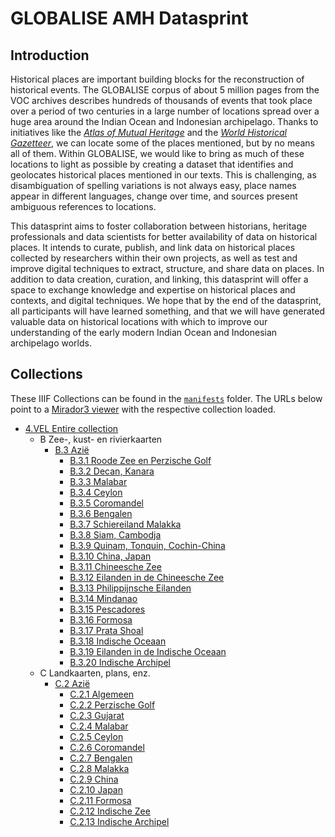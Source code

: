 # GLOBALISE AMH Datasprint

## Introduction
Historical places are important building blocks for the reconstruction of historical events. The GLOBALISE corpus of about 5 million pages from the VOC archives describes hundreds of thousands of events that took place over a period of two centuries in a large number of locations spread over a huge area around the Indian Ocean and Indonesian archipelago. Thanks to initiatives like the [*Atlas of Mutual Heritage*](https://www.atlasofmutualheritage.nl/) and the [*World Historical Gazetteer*](https://whgazetteer.org/), we can locate some of the places mentioned, but by no means all of them. Within GLOBALISE, we would like to bring as much of these locations to light as possible by creating a dataset that identifies and geolocates historical places mentioned in our texts. This is challenging, as disambiguation of spelling variations is not always easy, place names appear in different languages, change over time, and sources present ambiguous references to locations.

This datasprint aims to foster collaboration between historians, heritage professionals and data scientists for better availability of data on historical places. It intends to curate, publish, and link data on historical places collected by researchers within their own projects, as well as test and improve digital techniques to extract, structure, and share data on places. In addition to data creation, curation, and linking, this datasprint will offer a space to exchange knowledge and expertise on historical places and contexts, and digital techniques. We hope that by the end of the datasprint, all participants will have learned something, and that we will have generated valuable data on historical locations with which to improve our understanding of the early modern Indian Ocean and Indonesian archipelago worlds.

## Collections

These IIIF Collections can be found in the [`manifests`](manifests) folder. The URLs below point to a [Mirador3 viewer]() with the respective collection loaded.

* [4.VEL Entire collection](https://globalise-huygens.github.io/datasprint-amh/#data:text/x-url,https://globalise-huygens.github.io/datasprint-amh/manifests/B.3.1.json)
  * B Zee-, kust- en rivierkaarten
    * [B.3 Azië](https://globalise-huygens.github.io/datasprint-amh/#data:text/x-url,https://globalise-huygens.github.io/datasprint-amh/manifests/B.3.json)
      * [B.3.1 Roode Zee en Perzische Golf](https://globalise-huygens.github.io/datasprint-amh/#data:text/x-url,https://globalise-huygens.github.io/datasprint-amh/manifests/B.3.1.json)
      * [B.3.2 Decan, Kanara](https://globalise-huygens.github.io/datasprint-amh/#data:text/x-url,https://globalise-huygens.github.io/datasprint-amh/manifests/B.3.2.json)
      * [B.3.3 Malabar](https://globalise-huygens.github.io/datasprint-amh/#data:text/x-url,https://globalise-huygens.github.io/datasprint-amh/manifests/B.3.3.json)
      * [B.3.4 Ceylon](https://globalise-huygens.github.io/datasprint-amh/#data:text/x-url,https://globalise-huygens.github.io/datasprint-amh/manifests/B.3.4.json)
      * [B.3.5 Coromandel](https://globalise-huygens.github.io/datasprint-amh/#data:text/x-url,https://globalise-huygens.github.io/datasprint-amh/manifests/B.3.5.json)
      * [B.3.6 Bengalen](https://globalise-huygens.github.io/datasprint-amh/#data:text/x-url,https://globalise-huygens.github.io/datasprint-amh/manifests/B.3.6.json)
      * [B.3.7 Schiereiland Malakka](https://globalise-huygens.github.io/datasprint-amh/#data:text/x-url,https://globalise-huygens.github.io/datasprint-amh/manifests/B.3.7.json)
      * [B.3.8 Siam, Cambodja](https://globalise-huygens.github.io/datasprint-amh/#data:text/x-url,https://globalise-huygens.github.io/datasprint-amh/manifests/B.3.8.json)
      * [B.3.9 Quinam, Tonquin, Cochin-China](https://globalise-huygens.github.io/datasprint-amh/#data:text/x-url,https://globalise-huygens.github.io/datasprint-amh/manifests/B.3.9.json)
      * [B.3.10 China, Japan](https://globalise-huygens.github.io/datasprint-amh/#data:text/x-url,https://globalise-huygens.github.io/datasprint-amh/manifests/B.3.10.json)
      * [B.3.11 Chineesche Zee](https://globalise-huygens.github.io/datasprint-amh/#data:text/x-url,https://globalise-huygens.github.io/datasprint-amh/manifests/B.3.11.json)
      * [B.3.12 Eilanden in de Chineesche Zee](https://globalise-huygens.github.io/datasprint-amh/#data:text/x-url,https://globalise-huygens.github.io/datasprint-amh/manifests/B.3.12.json)
      * [B.3.13 Philippijnsche Eilanden](https://globalise-huygens.github.io/datasprint-amh/#data:text/x-url,https://globalise-huygens.github.io/datasprint-amh/manifests/B.3.13.json)
      * [B.3.14 Mindanao](https://globalise-huygens.github.io/datasprint-amh/#data:text/x-url,https://globalise-huygens.github.io/datasprint-amh/manifests/B.3.14.json)
      * [B.3.15 Pescadores](https://globalise-huygens.github.io/datasprint-amh/#data:text/x-url,https://globalise-huygens.github.io/datasprint-amh/manifests/B.3.15.json)
      * [B.3.16 Formosa](https://globalise-huygens.github.io/datasprint-amh/#data:text/x-url,https://globalise-huygens.github.io/datasprint-amh/manifests/B.3.16.json)
      * [B.3.17 Prata Shoal](https://globalise-huygens.github.io/datasprint-amh/#data:text/x-url,https://globalise-huygens.github.io/datasprint-amh/manifests/B.3.17.json)
      * [B.3.18 Indische Oceaan](https://globalise-huygens.github.io/datasprint-amh/#data:text/x-url,https://globalise-huygens.github.io/datasprint-amh/manifests/B.3.18.json)
      * [B.3.19 Eilanden in de Indische Oceaan](https://globalise-huygens.github.io/datasprint-amh/#data:text/x-url,https://globalise-huygens.github.io/datasprint-amh/manifests/B.3.19.json)
      * [B.3.20 Indische Archipel](https://globalise-huygens.github.io/datasprint-amh/#data:text/x-url,https://globalise-huygens.github.io/datasprint-amh/manifests/B.3.20.json)
  * C Landkaarten, plans, enz.
    * [C.2 Azië](https://globalise-huygens.github.io/datasprint-amh/#data:text/x-url,https://globalise-huygens.github.io/datasprint-amh/manifests/B.2.json)
      * [C.2.1 Algemeen](https://globalise-huygens.github.io/datasprint-amh/#data:text/x-url,https://globalise-huygens.github.io/datasprint-amh/manifests//C.2.1.json)
      * [C.2.2 Perzische Golf](https://globalise-huygens.github.io/datasprint-amh/#data:text/x-url,https://globalise-huygens.github.io/datasprint-amh/manifests//C.2.2.json)
      * [C.2.3 Gujarat](https://globalise-huygens.github.io/datasprint-amh/#data:text/x-url,https://globalise-huygens.github.io/datasprint-amh/manifests//C.2.3.json)
      * [C.2.4 Malabar](https://globalise-huygens.github.io/datasprint-amh/#data:text/x-url,https://globalise-huygens.github.io/datasprint-amh/manifests//C.2.4.json)
      * [C.2.5 Ceylon](https://globalise-huygens.github.io/datasprint-amh/#data:text/x-url,https://globalise-huygens.github.io/datasprint-amh/manifests//C.2.5.json)
      * [C.2.6 Coromandel](https://globalise-huygens.github.io/datasprint-amh/#data:text/x-url,https://globalise-huygens.github.io/datasprint-amh/manifests//C.2.6.json)
      * [C.2.7 Bengalen](https://globalise-huygens.github.io/datasprint-amh/#data:text/x-url,https://globalise-huygens.github.io/datasprint-amh/manifests//C.2.7.json)
      * [C.2.8 Malakka](https://globalise-huygens.github.io/datasprint-amh/#data:text/x-url,https://globalise-huygens.github.io/datasprint-amh/manifests//C.2.8.json)
      * [C.2.9 China](https://globalise-huygens.github.io/datasprint-amh/#data:text/x-url,https://globalise-huygens.github.io/datasprint-amh/manifests//C.2.9.json)
      * [C.2.10 Japan](https://globalise-huygens.github.io/datasprint-amh/#data:text/x-url,https://globalise-huygens.github.io/datasprint-amh/manifests//C.2.10.json)
      * [C.2.11 Formosa](https://globalise-huygens.github.io/datasprint-amh/#data:text/x-url,https://globalise-huygens.github.io/datasprint-amh/manifests//C.2.11.json)
      * [C.2.12 Indische Zee](https://globalise-huygens.github.io/datasprint-amh/#data:text/x-url,https://globalise-huygens.github.io/datasprint-amh/manifests//C.2.12.json)
      * [C.2.13 Indische Archipel](https://globalise-huygens.github.io/datasprint-amh/#data:text/x-url,https://globalise-huygens.github.io/datasprint-amh/manifests//C.2.13.json)
